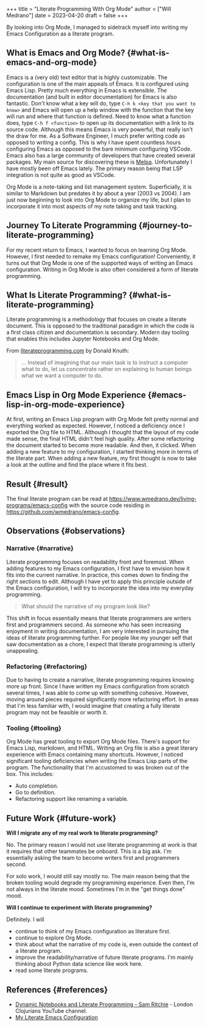 +++
title = "Literate Programming With Org Mode"
author = ["Will Medrano"]
date = 2023-04-20
draft = false
+++

<div class="SUMMARY">

By looking into Org Mode, I managed to sidetrack myself into writing my Emacs
Configuration as a literate program.

</div>


## What is Emacs and Org Mode? {#what-is-emacs-and-org-mode}

Emacs is a (very old) text editor that is highly customizable. The configuration
is one of the main appeals of Emacs. It is configured using Emacs Lisp. Pretty
much everything in Emacs is extensible. The documentation (and built in editor
documentation) for Emacs is also fantastic. Don't know what a key will do, type
`C-h k <key that you want to know>` and Emacs will open up a help window with
the function that the key will run and where that function is defined. Need to
know what a function does, type `C-h f <function>` to open up its documentation
with a link to its source code. Although this means Emacs is very powerful, that
really isn't the draw for me. As a Software Engineer, I much prefer writing code
as opposed to writing a config. This is why I have spent countless hours
configuring Emacs as opposed to the bare minimum configuring VSCode. Emacs also
has a large community of developers that have created several packages. My main
source for discovering these is [Melpa](https://melpa.org/#/). Unfortunately I have mostly been off
Emacs lately. The primary reason being that LSP integration is not quite as good
as VSCode.

Org Mode is a note-taking and list management system. Superficially, it is
similar to Markdown but predates it by about a year (2003 vs 2004). I am just
now beginning to look into Org Mode to organize my life, but I plan to
incorporate it into most aspects of my note taking and task tracking.


## Journey To Literate Programming {#journey-to-literate-programming}

For my recent return to Emacs, I wanted to focus on learning Org Mode. However,
I first needed to remake my Emacs configuration! Conveniently, it turns out that
Org Mode is one of the supported ways of writing an Emacs configuration. Writing
in Org Mode is also often considered a form of literate programming.


## What Is Literate Programming? {#what-is-literate-programming}

Literate programming  is a methodology that focuses on create a literate
document. This is opposed to the traditional paradigm in which the code is a
first class citizen and documentation is secondary. Modern day tooling that
enables this includes Jupyter Notebooks and Org Mode.

From [literateprogramming.com](https://www.literateprogramming.com) by Donald Knuth:

> ... Instead of imagining that our main task is to instruct a computer what to
> do, let us concentrate rather on explaining to human beings what we want a
> computer to do.


## Emacs Lisp in Org Mode Experience {#emacs-lisp-in-org-mode-experience}

At first, writing an Emacs Lisp program with Org Mode felt pretty normal and
everything worked as expected. However, I noticed a deficiency once I exported
the Org file to HTML. Although I thought that the layout of my code made sense,
the final HTML didn't feel high quality. After some refactoring the document
started to become more readable. And then, it clicked. When adding a new feature
to my configuration, I started thinking more in terms of the literate part. When
adding a new feature, my first thought is now to take a look at the outline and
find the place where it fits best.


## Result {#result}

The final literate program can be read at
<https://www.wmedrano.dev/living-programs/emacs-config> with the source code
residing in <https://github.com/wmedrano/emacs-config>.


## Observations {#observations}


### Narrative {#narrative}

Literate programming focuses on readability front and foremost. When adding
features to my Emacs configuration, I first have to envision how it fits into
the current narrative. In practice, this comes down to finding the right
sections to edit. Although I have yet to apply this principle outside of the
Emacs configuration, I will try to incorporate the idea into my everyday
programming.

> What should the narrative of my program look like?

This shift in focus essentially means that literate programmers are writers
first and programmers second. As someone who has seen increasing enjoyment in
writing documentation, I am very interested in pursuing the ideas of literate
programming further. For people like my younger self that saw documentation as a
chore, I expect that literate programming is utterly unappealing.


### Refactoring {#refactoring}

Due to having to create a narrative, literate programming requires knowing more
up front. Since I have written my Emacs configuration from scratch several
times, I was able to come up with something cohesive. However, moving around
pieces required significantly more refactoring effort. In areas that I'm less
familiar with, I would imagine that creating a fully literate program may not be
feasible or worth it.


### Tooling {#tooling}

Org Mode has great tooling to export Org Mode files. There's support for Emacs
Lisp, markdown, and HTML. Writing an Org file is also a great literary
experience with Emacs containing many shortcuts. However, I noticed significant
tooling deficiencies when writing the Emacs Lisp parts of the program. The
functionality that I'm accustomed to was broken out of the box. This includes:

-   Auto completion.
-   Go to definition.
-   Refactoring support like renaming a variable.


## Future Work {#future-work}

**Will I migrate any of my real work to literate programming?**

No. The primary reason I would not use literate programming at work is that it
requires that other teammates be onboard. This is a big ask. I'm essentially
asking the team to become writers first and programmers second.

For solo work, I would still say mostly no. The main reason being that the
broken tooling would degrade my programming experience. Even then, I'm not
always in the literate mood. Sometimes I'm in the "get things done" mood.

**Will I continue to experiment with literate programming?**

Definitely. I will

-   continue to think of my Emacs configuration as literature first.
-   continue to explore Org Mode.
-   think about what the narrative of my code is, even outside the context of a
    literate program.
-   improve the readability/narrative of future literate programs. I'm mainly
    thinking about Python data science like work here.
-   read some literate programs.


## References {#references}

-   [Dynamic Notebooks and Literate Programming - Sam Ritchie](https://www.youtube.com/watch?v=UCEzBNh9ufs) - London Clojurians
    YouTube channel.
-   [My Literate Emacs Configuration](https://www.wmedrano.dev/living-programs/emacs-config)

